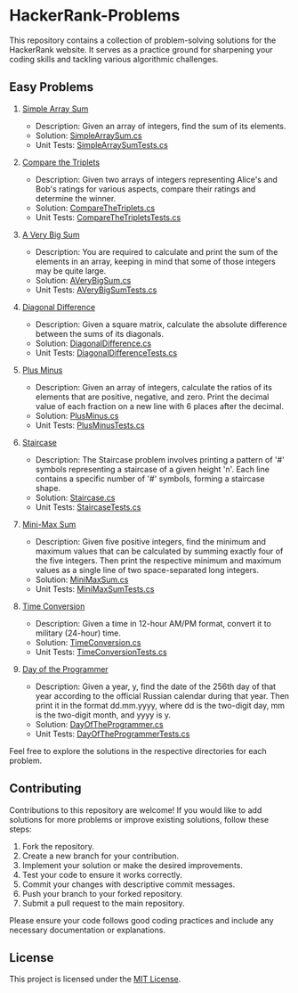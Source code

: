 # HackerRank-Problems

This repository contains a collection of problem-solving solutions for the HackerRank website.
It serves as a practice ground for sharpening your coding skills and tackling various algorithmic challenges.

## Easy Problems

1. [Simple Array Sum](https://www.hackerrank.com/challenges/simple-array-sum/problem?isFullScreen=true)
   - Description: Given an array of integers, find the sum of its elements.
   - Solution: [SimpleArraySum.cs](./ProblemSolving(HackerRank)/Easy/SimpleArraySum.cs)
   - Unit Tests: [SimpleArraySumTests.cs](./HackerRankProblems.Tests/Easy/SimpleArraySumTests.cs)

2. [Compare the Triplets](https://www.hackerrank.com/challenges/compare-the-triplets/problem?isFullScreen=true&h_r=next-challenge&h_v=zen)
   - Description: Given two arrays of integers representing Alice's and Bob's ratings for various aspects, compare their ratings and determine the winner.
   - Solution: [CompareTheTriplets.cs](./ProblemSolving(HackerRank)/Easy/CompareTheTriplets.cs)
   - Unit Tests: [CompareTheTripletsTests.cs](./HackerRankProblems.Tests/Easy/CompareTheTripletsTests.cs)

3. [A Very Big Sum](https://www.hackerrank.com/challenges/a-very-big-sum/problem?isFullScreen=true&h_r=next-challenge&h_v=zen&h_r=next-challenge&h_v=zen)
   - Description: You are required to calculate and print the sum of the elements in an array, keeping in mind that some of those integers may be quite large.
   - Solution: [AVeryBigSum.cs](./ProblemSolving(HackerRank)/Easy/AVeryBigSum.cs)
   - Unit Tests: [AVeryBigSumTests.cs](./HackerRankProblems.Tests/Easy/AVeryBigSumTests.cs)

4. [Diagonal Difference](https://www.hackerrank.com/challenges/diagonal-difference/problem?isFullScreen=true&h_r=next-challenge&h_v=zen&h_r=next-challenge&h_v=zen&h_r=next-challenge&h_v=zen)
   - Description: Given a square matrix, calculate the absolute difference between the sums of its diagonals.
   - Solution: [DiagonalDifference.cs](./ProblemSolving(HackerRank)/Easy/DiagonalDifference.cs)
   - Unit Tests: [DiagonalDifferenceTests.cs](./HackerRankProblems.Tests/Easy/DiagonalDifferenceTests.cs)

5. [Plus Minus](https://www.hackerrank.com/challenges/plus-minus/problem?isFullScreen=true&h_r=next-challenge&h_v=zen&h_r=next-challenge&h_v=zen&h_r=next-challenge&h_v=zen&h_r=next-challenge&h_v=zen)
   - Description: Given an array of integers, calculate the ratios of its elements that are positive, negative, and zero. Print the decimal value of each fraction on a new line with 6 places after the decimal.
   - Solution: [PlusMinus.cs](./ProblemSolving(HackerRank)/Easy/PlusMinus.cs)
   - Unit Tests: [PlusMinusTests.cs](./HackerRankProblems.Tests/Easy/PlusMinusTests.cs)

6. [Staircase](https://www.hackerrank.com/challenges/staircase/problem?isFullScreen=true&h_r=next-challenge&h_v=zen&h_r=next-challenge&h_v=zen&h_r=next-challenge&h_v=zen&h_r=next-challenge&h_v=zen&h_r=next-challenge&h_v=zen)
   - Description: The Staircase problem involves printing a pattern of '#' symbols representing a staircase of a given height 'n'. Each line contains a specific number of '#' symbols, forming a staircase shape.
   - Solution: [Staircase.cs](./ProblemSolving(HackerRank)/Easy/Staircase.cs)
   - Unit Tests: [StaircaseTests.cs](./HackerRankProblems.Tests/Easy/StaircaseTests.cs)

7. [Mini-Max Sum](https://www.hackerrank.com/challenges/mini-max-sum/problem?isFullScreen=true&h_r=next-challenge&h_v=zen&h_r=next-challenge&h_v=zen&h_r=next-challenge&h_v=zen&h_r=next-challenge&h_v=zen&h_r=next-challenge&h_v=zen&h_r=next-challenge&h_v=zen)
   - Description: Given five positive integers, find the minimum and maximum values that can be calculated by summing exactly four of the five integers. Then print the respective minimum and maximum values as a single line of two space-separated long integers.
   - Solution: [MiniMaxSum.cs](./ProblemSolving(HackerRank)/Easy/MiniMaxSum.cs)
   - Unit Tests: [MiniMaxSumTests.cs](./HackerRankProblems.Tests/Easy/MiniMaxSumTests.cs)

8. [Time Conversion](https://www.hackerrank.com/challenges/time-conversion/problem?isFullScreen=true)
   - Description: Given a time in 12-hour AM/PM format, convert it to military (24-hour) time.
   - Solution: [TimeConversion.cs](./ProblemSolving(HackerRank)/Easy/TimeConversion.cs)
   - Unit Tests: [TimeConversionTests.cs](./HackerRankProblems.Tests/Easy/TimeConversionTests.cs)

9. [Day of the Programmer](https://www.hackerrank.com/challenges/day-of-the-programmer/problem?isFullScreen=true)
   - Description: Given a year, y, 
   find the date of the 256th day of that year according to the official Russian calendar 
   during that year. Then print it in the format dd.mm.yyyy, where dd is the two-digit day, 
   mm is the two-digit month, and yyyy is y.
   - Solution: [DayOfTheProgrammer.cs](./ProblemSolving(HackerRank)/Easy/DayOfTheProgrammer.cs)
   - Unit Tests: [DayOfTheProgrammerTests.cs](./HackerRankProblems.Tests/Easy/DayOfTheProgrammerTests.cs)

Feel free to explore the solutions in the respective directories for each problem.

## Contributing

Contributions to this repository are welcome! 
If you would like to add solutions for more problems or improve existing solutions,
follow these steps:

1. Fork the repository.
2. Create a new branch for your contribution.
3. Implement your solution or make the desired improvements.
4. Test your code to ensure it works correctly.
5. Commit your changes with descriptive commit messages.
6. Push your branch to your forked repository.
7. Submit a pull request to the main repository.

Please ensure your code follows good coding practices and include any necessary documentation or explanations.

## License

This project is licensed under the [MIT License](LICENSE).
